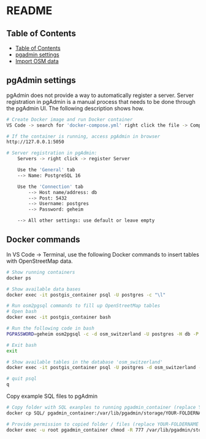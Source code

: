# README

## Table of Contents
- [Table of Contents](#table-of-contents)
- [pgadmin settings](#pgadmin-settings)
- [Import OSM data](#import-osm-data)

## pgAdmin settings

pgAdmin does not provide a way to automatically register a server. Server registration in pgAdmin is a manual process that needs to be done through the pgAdmin UI. The following description shows how.

```bash
# Create Docker image and run Docker container
VS Code -> search for 'docker-compose.yml' right click the file -> Compose Up

# If the container is running, access pgAdmin in browser
http://127.0.0.1:5050

# Server registration in pgAdmin:
    Servers -> right click -> register Server

    Use the 'General' tab
    --> Name: PostgreSQL 16

    Use the 'Connection' tab
        --> Host name/address: db
        --> Post: 5432
        --> Username: postgres
        --> Password: geheim

    --> All other settings: use default or leave empty
```

## Docker commands

In VS Code -> Terminal, use the following Docker commands to insert tables with OpenStreetMap data.

```bash
# Show running containers
docker ps

# Show available data bases
docker exec -it postgis_container psql -U postgres -c "\l"

# Run osm2pgsql commands to fill up OpenStreetMap tables
# Open bash
docker exec -it postgis_container bash

# Run the following code in bash
PGPASSWORD=geheim osm2pgsql -c -d osm_switzerland -U postgres -H db -P 5432 -S /usr/bin/default.style /tmp/switzerland-latest.osm.pbf

# Exit bash
exit

# Show available tables in the database 'osm_switzerland'
docker exec -it postgis_container psql -U postgres -d osm_switzerland -c "\dt;"

# quit psql
q
```

Copy example SQL files to pgAdmin

```bash
# Copy folder with SQL exanples to running pgadmin_container (replace YOUR-FOLDERNAME with your folder name)
docker cp SQL/ pgadmin_container:/var/lib/pgadmin/storage/YOUR-FOLDERNAME/

# Provide permission to copied folder / files (replace YOUR-FOLDERNAME with folder name)
docker exec -u root pgadmin_container chmod -R 777 /var/lib/pgadmin/storage/YOUR-FOLDERNAME/
```